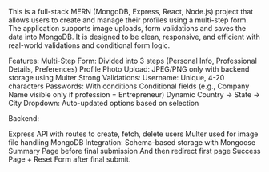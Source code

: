 This is a full-stack MERN (MongoDB, Express, React, Node.js) project that allows users to create and manage their profiles using a multi-step form. The application supports image uploads, form validations and saves the data into MongoDB. It is designed to be clean, responsive, and efficient with real-world validations and conditional form logic.

Features: 
Multi-Step Form:
Divided into 3 steps (Personal Info, Professional Details, Preferences) 
Profile Photo Upload: JPEG/PNG only with backend storage using Multer
Strong Validations: Username: Unique, 4-20 characters
Passwords: With conditions
Conditional fields (e.g., Company Name visible only if profession = Entrepreneur) 
Dynamic Country → State → City Dropdown: Auto-updated options based on selection

Backend:

Express API with routes to create, fetch, delete users
Multer used for image file handling MongoDB
Integration: Schema-based storage with Mongoose Summary Page before final submission And then redirect first page Success Page + Reset Form after final submit.
